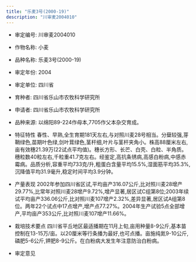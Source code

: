 ```yaml
---
title: "乐麦3号(2000-19)"
description: "川审麦2004010"
---
```

* 审定编号:  川审麦2004010

*  作物名称:  小麦

*  品种名称:  乐麦3号(2000-19)

*  审定年份:  2004

*  审定单位:  四川省

* 育种者:  四川省乐山市农牧科学研究所

*  申请者:  四川省乐山市农牧科学研究所

*  品种来源:  以绵阳89-224作母本,7705作父本杂交育成。

*  特征特性
春性、早熟,全生育期181天左右,与对照川麦28号相当。分蘖较强,芽鞘绿色,苗期叶色绿,剑叶茸绿色,茎杆细,叶片与茎杆夹角小。株高88厘米左右,亩有效穗21.39万(22试点平均值)。穗长方形、长芒、白壳、白粒、半角质。穗粒数40粒左右,千粒重41.7克左右。经鉴定,高抗条锈病,高感白粉病,中感赤霉病。品质分析,容重平均733克/升,粗蛋白含量平均15.5%,湿面筋平均35.3%,沉降值平均31.9毫升,稳定时间平均3.9分钟。

*  产量表现
2002年参加四川省区试,平均亩产316.07公斤,比对照川麦28增产29.77%,比常年对照川麦28增产9.72%,增产显著,居区试C组第8位;2003年续试平均亩产336.06公斤,比对照川麦107增产2.32%,差异显著,居区试A组第8位。两年22个试点中17点增产,增产点77.27%。2004年生产试验5点全部增产,平均亩产353公斤,比对照川麦107增产11.66%。

*  栽培技术要点
四川省平丘地区最适播期在11月上旬,亩用种量8-9公斤,基本苗控制在13-15万/亩。以20厘米等行条播为最好,也可点播。亩施纯氮9-10公斤,磷肥5-6公斤,钾肥8-9公斤。在白粉病大发生年注意防治白粉病。

*  审定意见

